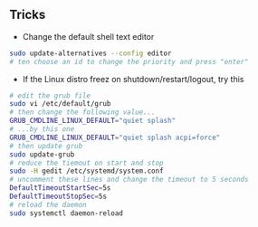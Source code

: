 ## Tricks

- Change the default shell text editor
```sh
sudo update-alternatives --config editor
# ten choose an id to change the priority and press "enter"
```

- If the Linux distro freez on shutdown/restart/logout, try this
```sh
# edit the grub file
sudo vi /etc/default/grub
# then change the following value...
GRUB_CMDLINE_LINUX_DEFAULT="quiet splash"
# ...by this one
GRUB_CMDLINE_LINUX_DEFAULT="quiet splash acpi=force"
# then update grub
sudo update-grub
# reduce the tiemout on start and stop
sudo -H gedit /etc/systemd/system.conf
# uncomment these lines and change the timeout to 5 seconds
DefaultTimeoutStartSec=5s
DefaultTimeoutStopSec=5s
# reload the daemon
sudo systemctl daemon-reload
```

